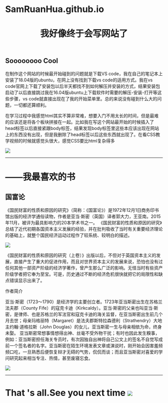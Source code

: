 # SamRuanHua.github.io
<html>
<body>
 <header>
  <h1>
  我好像终于会写网站了
  </h1>
 </header>
<h2>
Soooooooo Cool
</h2>
<p>
在制作这个网站的时候最开始碰到的问题就是下载VS code，我在自己的笔记本上安装了18.04版的ubuntu，在网上没有找到下载vs code的适用方式。我在vs code官网上下载了安装包以后半天都找不到如何解压并安装的方式，结果安装包启动了以后直接跳过我在16.04版ubuntu上下载软件时需要的解压-安装-打开等这些步骤，vs code就直接出现在了我的开始菜单里。总的来说没有碰到什么大的问题，一切都还算顺利。
<p>
<p>
在学习过程中我感觉html其实不算非常难，想要入门不用太长的时间，但是最难的应该还是将各个板块拼接在一起。比如我在写这个网站最开始的时候插入了head标签以后直接紧跟body标签，结果发现body标签里这些本应该出现在网站上的东西没有出现，但是我删除了head标签以后这些东西就出现了。在看CSS教学视频的时候就感觉头很大，感觉CSS要比html复杂得多
<p>
<img src="https://timgsa.baidu.com/timg?image&quality=80&size=b9999_10000&sec=1533723100675&di=e85bbf13d9ec9dc638e15c5403509a9b&imgtype=0&src=http%3A%2F%2Fimgsrc.baidu.com%2Fimage%2Fc0%253Dpixel_huitu%252C0%252C0%252C294%252C40%2Fsign%3Dd8fc69a8c611728b24208462a184a6a2%2F7a899e510fb30f244b5b0a3ac395d143ac4b03c1.jpg">
<hr>
<p>
<h1>
——我最喜欢的书
</h1>
<h2>
国富论
</h2>
<p>
《国民财富的性质和原因的研究》（简称：《国富论》）是1972年12月1日商务印书馆出版的经济学通俗读物，作者是亚当·斯密（英国）译者郭大力，王亚南。2015年11月，被评为最具影响力的20本学术书之一。 
《国民财富的性质和原因的研究》总结了近代初期各国资本主义发展的经验，并在批判吸收了当时有关重要经济理论的基础上，就整个国民经济运动过程作了较系统、较明白的描述。
<p>
<img src="https://gss3.bdstatic.com/-Po3dSag_xI4khGkpoWK1HF6hhy/baike/w%3D268%3Bg%3D0/sign=0d95e94cb2389b5038ffe754bd0e82e0/b21bb051f81986180d3e1cd641ed2e738bd4e663.jpg">
<p>
《国民财富的性质和原因的研究（上卷）》出版以后，不但对于英国资本主义的发展，直接产生了重大的促进作用，而且对世界资本主义的发展来说，恐怕也没有过任何其他一部资产阶级的经济学著作，曾产生那么广泛的影响。无怪当时有些资产阶级学者把它奉为至宝。可是，历史通过不断的经济危机很快就把它的局限性和缺点错误显示出来了。
<p>
<p>
<p>
作者简介
<p>
亚当·斯密（1723～1790）是经济学的主要创立者。1723年亚当斯密出生在苏格兰法夫郡（County Fife）的寇克卡迪（Kirkcaldy）。亚当·斯密的父亲也叫亚当·斯密，是律师、也是苏格兰的军法官和寇克卡迪的海关监督，在亚当斯密出生前几个月去世；母亲玛格丽特（Margaret）是法夫郡斯特拉森德利（Strathendry）大地主约翰·道格拉斯（John Douglas）的女儿，亚当斯密一生与母亲相依为命，终身未娶。
亚当斯密常想事情想得出神、丝毫不受外物干扰；有时也因此发生糗事，例如：亚当斯密担任海关专员时，有次因独自出神将自己公文上的签名不自觉写成前一个签名者的名字。亚当斯密在陌生环境发表文章或演说时，刚开始会因害羞频频口吃，一旦熟悉后便恢复辩才无碍的气势，侃侃而谈；而且亚当斯密对喜爱的学问研究起来相当专注、热情，甚至废寝忘食。
<p>
<a href="https://item.jd.com/10637234.html"><img src="https://gss3.bdstatic.com/7Po3dSag_xI4khGkpoWK1HF6hhy/baike/w%3D268%3Bg%3D0/sign=3766dfada5c379317d68812fd3ffd078/b90e7bec54e736d160b891a391504fc2d46269f5.jpg">
</a>
<hr>
<h1>That 's all.See you next time
<a href="https://www.baidu.com"><img src="https://timgsa.baidu.com/timg?image&quality=80&size=b9999_10000&sec=1533722391147&di=3bfe67a926fae8b033ee77d94dbb53a4&imgtype=0&src=http%3A%2F%2Fimgsrc.baidu.com%2Fimgad%2Fpic%2Fitem%2F4a36acaf2edda3cc18dd840e0ae93901213f92e6.jpg">
</h1>
<body>
<html>

